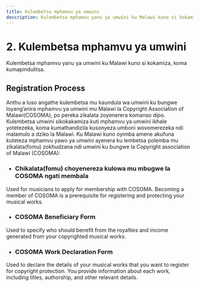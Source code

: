 ```yaml
---
title: Kulembetsa mphamvu ya umwini
description: Kulembetsa mphamvu yanu ya umwini ku Malawi kuno si kokamiza, koma kumapindulitsa.
---
```

# 2. Kulembetsa mphamvu ya umwini

Kulembetsa mphamvu yanu ya umwini ku Malawi kuno si kokamiza, koma kumapindulitsa.

## Registration Process

Anthu a luso angathe kulembetsa mu kaundula wa umwini ku bungwe loyang’anira mphamvu ya umwini mu Malawi la Copyright Association of Malawi(COSOMA), po pereka zikalata zoyenerera komanso dipo. Kulembetsa umwini sikokakamiza kuti mphamvu ya umwini ikhale yotetezeka, koma kumathandizila kusonyeza umboni wovomerezeka ndi malamulo a dziko la Malawi. Ku Malawi kuno oyimba amene akufuna kuteteza mphamvu yawo ya umwini ayenera ku lembetsa polemba mu zikalata(fomu) zokhudzana ndi umwini ku bungwe la Copyright association of Malawi (COSOMA):

- ### Chikalata(fomu) choyenereza kulowa mu mbugwe la COSOMA ngati membala

Used for musicians to apply for membership with COSOMA. Becoming a member of COSOMA is a prerequisite for registering and protecting your musical works.

- ### COSOMA Beneficiary Form

Used to specify who should benefit from the royalties and income generated from your copyrighted musical works.

- ### COSOMA Work Declaration Form

Used to declare the details of your musical works that you want to register for copyright protection. You provide information about each work, including titles, authorship, and other relevant details.
